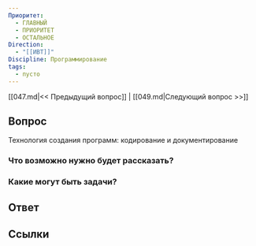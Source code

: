 ```yaml
---
Приоритет:
  - ГЛАВНЫЙ
  - ПРИОРИТЕТ
  - ОСТАЛЬНОЕ
Direction:
  - "[[ИВТ]]" 
Discipline: Программирование 
tags:
  - пусто
---
```

[[047.md|<< Предыдущий вопрос]] | [[049.md|Следующий вопрос >>]]
## Вопрос

Технология создания программ: кодирование и документирование

### Что возможно нужно будет рассказать?

### Какие могут быть задачи?

## Ответ

## Ссылки
